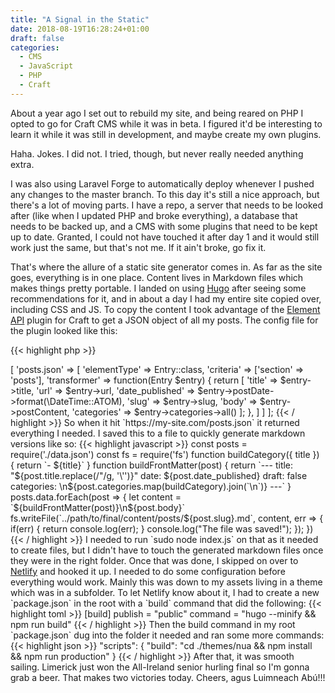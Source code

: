 ```yaml
---
title: "A Signal in the Static"
date: 2018-08-19T16:28:24+01:00
draft: false
categories:
  - CMS
  - JavaScript
  - PHP
  - Craft
---
```


About a year ago I set out to rebuild my site, and being reared on PHP I opted to go for Craft CMS while it was in beta. I figured it'd be interesting to learn it while it was still in development, and maybe create my own plugins. 

Haha. Jokes. I did not. I tried, though, but never really needed anything extra. 

I was also using Laravel Forge to automatically deploy whenever I pushed any changes to the master branch. To this day it's still a nice approach, but there's a lot of moving parts. I have a repo, a server that needs to be looked after (like when I updated PHP and broke everything), a database that needs to be backed up, and a CMS with some plugins that need to be kept up to date. Granted, I could not have touched it after day 1 and it would still work just the same, but that's not me. If it ain't broke, go fix it.

That's where the allure of a static site generator comes in. As far as the site goes, everything is in one place. Content lives in Markdown files which makes things pretty portable. I landed on using <a href="https://gohugo.io/" rel="noopener noreferrer" target="_blank">Hugo</a> after seeing some recommendations for it, and in about a day I had my entire site copied over, including CSS and JS. To copy the content I took advantage of the <a href="https://github.com/craftcms/element-api" rel="noopener noreferrer" target="_blank">Element API</a> plugin for Craft to get a JSON object of all my posts. The config file for the plugin looked like this:

{{< highlight php >}}
<?php

use craft\elements\Entry;
use craft\helpers\UrlHelper;

return [
  'endpoints' => [
    'posts.json' => [
      'elementType' => Entry::class,
      'criteria' => ['section' => 'posts'],
      'transformer' => function(Entry $entry) {
        return [
          'title' => $entry->title,
          'url' => $entry->url,
          'date_published' => $entry->postDate->format(\DateTime::ATOM),
          'slug' => $entry->slug,
          'body' => $entry->postContent,
          'categories' => $entry->categories->all()
        ];
      },
    ]
  ]
];
{{< / highlight >}}

So when it hit `https://my-site.com/posts.json` it returned everything I needed. I saved this to a file to quickly generate markdown versions like so:

{{< highlight javascript >}}
const posts = require('./data.json')
const fs = require('fs')

function buildCategory({ title }) {
  return `- ${title}`
}

function buildFrontMatter(post) {
  return `---
title: "${post.title.replace(/"/g, '\'')}"
date: ${post.date_published}
draft: false
categories: \n${post.categories.map(buildCategory).join(`\n`)}
---`
}

posts.data.forEach(post => {
  let content = `${buildFrontMatter(post)}\n${post.body}`

  fs.writeFile(`../path/to/final/content/posts/${post.slug}.md`, content, err => {
    if(err) {
      return console.log(err);
    }

    console.log("The file was saved!");
  }); 
})
{{< / highlight >}}

I needed to run `sudo node index.js` on that as it needed to create files, but I didn't have to touch the generated markdown files once they were in the right folder.

Once that was done, I skipped on over to <a href="https://www.netlify.com/" target="_blank" rel="noopener noreferrer">Netlify</a> and hooked it up. I needed to do some configuration before everything would work. Mainly this was down to my assets living in a theme which was in a subfolder. To let Netlify know about it, I had to create a new `package.json` in the root with a `build` command that did the following:

{{< highlight toml >}}
[build]
publish = "public"
command = "hugo --minify && npm run build"
{{< / highlight >}}

Then the build command in my root `package.json` dug into the folder it needed and ran some more commands:

{{< highlight json >}}
"scripts": {
  "build": "cd ./themes/nua && npm install && npm run production"
}
{{< / highlight >}}

After that, it was smooth sailing. Limerick just won the All-Ireland senior hurling final so I'm gonna grab a beer. That makes two victories today. Cheers, agus Luimneach Abú!!!
